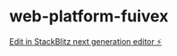 # web-platform-fuivex

[Edit in StackBlitz next generation editor ⚡️](https://stackblitz.com/~/github.com/mayank7634/web-platform-fuivex)